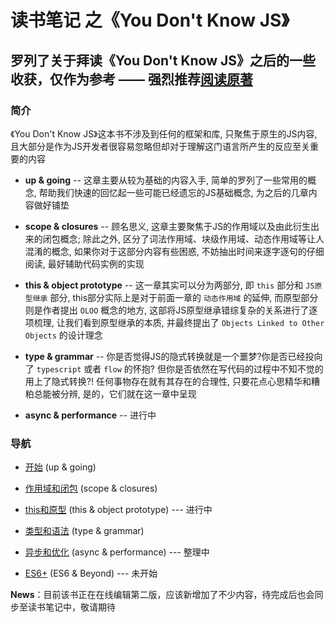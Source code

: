 # 读书笔记 之《You Don't Know JS》

## 罗列了关于拜读《You Don't Know JS》之后的一些收获，仅作为参考 —— 强烈推荐[阅读原著](https://github.com/getify/You-Dont-Know-JS "You Don't Know JS")

### 简介
《You Don't Know JS》这本书不涉及到任何的框架和库, 只聚焦于原生的JS内容, 且大部分是作为JS开发者很容易忽略但却对于理解这门语言所产生的反应至关重要的内容
- **up & going** -- 这章主要从较为基础的内容入手, 简单的罗列了一些常用的概念, 帮助我们快速的回忆起一些可能已经遗忘的JS基础概念, 为之后的几章内容做好铺垫

- **scope & closures** -- 顾名思义, 这章主要聚焦于JS的作用域以及由此衍生出来的闭包概念; 除此之外, 区分了词法作用域、块级作用域、动态作用域等让人混淆的概念, 如果你对于这部分内容有些困惑, 不妨抽出时间来逐字逐句的仔细阅读, 最好辅助代码实例的实现

- **this & object prototype** -- 这一章其实可以分为两部分, 即 `this` 部分和 `JS原型继承` 部分, this部分实际上是对于前面一章的 `动态作用域` 的延伸, 而原型部分则是作者提出 `OLOO` 概念的地方, 这部将JS原型继承错综复杂的关系进行了逐项梳理, 让我们看到原型继承的本质, 并最终提出了 `Objects Linked to Other Objects` 的设计理念

- **type & grammar** -- 你是否觉得JS的隐式转换就是一个噩梦?你是否已经投向了 `typescript` 或者 `flow` 的怀抱? 但你是否依然在写代码的过程中不知不觉的用上了隐式转换?! 任何事物存在就有其存在的合理性, 只要花点心思精华和糟粕总能被分辨, 是的，它们就在这一章中呈现

- **async & performance** -- 进行中

### 导航
- [开始](/up%20%26%20going/README.md) (up & going)

- [作用域和闭包](/scope%20%26%20closures/README.md) (scope & closures)

- [this和原型](/this%20%26%20object%20prototype/README.md) (this & object prototype) --- 进行中

- [类型和语法](/types%20%26%20grammar/README.md) (type & grammar)

- [异步和优化](/async%20%26%20performance/README.md) (async & performance) --- 整理中

- [ES6+](/es6%20%26%20beyond/README.md) (ES6 & Beyond) --- 未开始

**News**：目前该书正在在线编辑第二版，应该新增加了不少内容，待完成后也会同步至读书笔记中，敬请期待